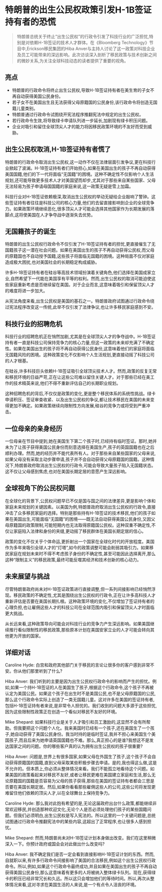 # 特朗普的出生公民权政策引发H-1B签证持有者的恐慌

>特朗普总统关于终止“出生公民权”的行政令引发了科技行业的广泛担忧,特别是对依赖H-1B签证的技术人才群体。在《Bloomberg Technology》节目中,Erickson移民集团的Hiba Anver与主持人讨论了这一政策对科技企业及员工可能带来的深远影响。此次访谈深入剖析了移民政策与技术创新之间的微妙关系,为关注全球科技动态的读者提供了重要的视角。

## 亮点
- 特朗普的行政命令将终止出生公民权,导致H-1B签证持有者在美生育的子女不再自动获得美国公民身份。  
- 若子女不在美国出生且无法获得父母原籍国的公民身份,该行政命令将创造无国籍儿童类别。  
- 特朗普通过行政命令试图绕开宪法程序推翻宪法中规定的出生公民权。  
- 若行政命令生效,将导致绿卡申请队列进一步延长,加剧现有绿卡积压问题。  
- 企业对吸引和留住全球顶尖人才的能力将因移民政策环境的不友好而受到威胁。

## 出生公民权取消,H-1B签证持有者慌了
特朗普的行政命令取消出生公民权,这一动作不仅在法律层面引发争议,更在科技行业掀起了波澜。H-1B签证持有者们开始担心,如果在美国出生的孩子不再自动获得美国国籍,他们的下一代将面临“无国籍”的困境。这种不确定性不仅影响个人生活规划,还可能导致更多技术人才对美国望而却步,尤其对于那些来自某些国家、父母无法轻易为孩子申请母国国籍的家庭来说,这一政策无疑是雪上加霜。

科技行业对H-1B签证依赖极深,取消出生公民权的举动无疑给企业敲响了警钟。这些签证持有者往往是科技公司的核心力量,他们的去留直接影响到企业的全球竞争力。如果政策环境继续恶化,很多顶尖人才可能会选择其他国家作为长期发展的落脚点,这将使美国在人才争夺战中逐渐失去优势。

## 无国籍孩子的诞生
特朗普的出生公民权行政命令不仅引发了H-1B签证持有者的担忧,更直接催生了无国籍孩子这一潜在社会问题。如果在美国出生的孩子不再自动获得公民权,而父母的原籍国也不自动授予国籍,这些孩子将面临无国籍的困境。这种局面不仅对家庭造成极大困扰,也对美国社会的长期稳定构成威胁。

许多H-1B签证持有者在硅谷等高技术领域扮演着关键角色,他们选择在美国成家立业,自然希望下一代能在美国享有平等的权利。然而,出生公民权的取消可能迫使这些家庭重新考虑是否继续留在美国。对于企业而言,这意味着吸引和保留顶尖人才的难度将进一步加大。

从宪法角度来看,出生公民权是美国的基石之一。特朗普政府试图通过行政命令绕过宪法程序改变这一传统,此举不仅引发了法律争议,也让许多移民家庭感到不安。

## 科技行业的招聘危机
科技行业的招聘危机正在悄然加剧,尤其是在全球顶尖人才的争夺战中。H-1B签证持有者一直是科技公司保持竞争力的核心力量,但这一政策的未来却充满了不确定性。如果在美国出生的孩子将不再自动获得公民身份,这意味着他们的家庭将面临无国籍风险的困境。这种政策变化不仅影响个人生活规划,更直接动摇了科技公司的人才根基。

在硅谷,许多科技巨头依赖H-1B签证吸引全球顶尖技术人才。然而,政策的反复无常和移民环境的日益严苛,正在让这些公司难以留住关键人才。对于那些已经在美工作的技术精英来说,他们不得不重新评估自己的长期职业规划。

这种招聘危机的背后,不仅仅是政策的变化,更是整个移民体系的系统性挑战。绿卡申请积压、签证审查收紧、以及出生公民权的争议,都让技术移民在美国的未来变得更加不确定。如果政策继续向限制性方向发展,硅谷的竞争力或将受到严重冲击。

## 一位母亲的亲身经历
一位母亲在节目中提到,她在美国生下第二个孩子时,已经持有临时签证。那时,她并未为了让孩子获得美国公民身份而刻意选择在美国生产,孩子的英国国籍也在之后顺利办理。然而,她的经历并不能代表所有人。对于那些来自某些国家的父母来说,如果父母没有采取主动步骤申请,孩子并不会自动获得父母原籍国的国籍。这种情况下,特朗普政府取消出生公民权的行政令,可能会导致大量孩子陷入无国籍状态。这不仅让父母感到焦虑,也对在美国长期定居的意愿产生深远影响。

## 全球视角下的公民权问题
在全球化的背景下,公民权问题早已不仅是国与国之间的法律差异,更是影响个体和家庭未来规划的关键因素。以美国为例,特朗普政府取消出生公民权的行政令,直接冲击了众多移民家庭的选择。特别是那些持有H-1B签证的技术移民,他们的孩子如果在美国出生,可能面临“无国籍”的困境——既无法自动获得美国公民身份,又因父母原籍国的政策限制,可能短期内也无法取得原籍国公民权。这种双重不确定性,不仅让家庭陷入法律和身份的夹缝,更动摇了移民群体在美国长期定居的信心。

政策的变化不仅关乎个体命运,更折射出一个国家在全球化时代的开放程度。美国作为多年来吸引全球人才的“灯塔”,如今的政策调整可能会削弱其吸引力。如果移民家庭在规划未来时不得不考虑孩子身份的不确定性,甚至可能因此选择离开,那么这种“限制主义”的移民政策,最终可能反噬其经济和技术创新的核心动力。

## 未来展望与挑战
尽管特朗普政府尚未对H-1B签证政策进行直接调整,但一系列间接影响已经悄然浮现。移民政策的不确定性,尤其是围绕出生公民权的行政令,正在让许多高科技人才重新评估是否要在美国长期扎根。这种政策环境的变化,不仅增加了签证持有者的心理负担,也让雇佣这些人才的科技公司在全球范围内吸引和保留顶尖人才时面临更大挑战。

从长远来看,这种政策导向可能会对科技行业的竞争力产生深远影响。如果美国继续推行看似限制性的移民政策,那些原本计划在美国安家立业的人才可能会转向其他更为开放的国家。

## 详细对话
Caroline Hyde: 白宫和政府其他部门关于移民的言论让很多你的客户感到非常不安。你从他们那里听到了什么?

Hiba Anver: 我们听到的主要是因为出生公民权行政命令的影响而产生的担忧。例如,如果一个持H-1B签证的人在美国生了孩子,根据这个行政命令,这个孩子不再被认定为美国公民。如果这个孩子在出生时不是美国公民,也不是父母原籍国的公民,那么这个行政命令实际上创造了一类无国籍儿童。这对许多在美国的签证持有者,包括H-1B签证持有者来说,是非常令人担忧的。我们收到的问题大多源于这些担忧,因为这些限制性政策正在创造一个看似对移民不友好的环境。

Mike Shepard: 如果科技行业是关于人才吸引和员工激励的,这显然不会有所帮助。但我要把这个问题个人化。我来美国时已经有一个孩子,还在美国生了一个孩子,她自动获得了美国公民身份。我当时持的是临时签证,我并不担心来美国生个美国孩子,而且后来为她申请英国国籍也不难。那么,真正担心的是谁?我想这不是发达国家之间的问题。你的哪些客户真的认为拥有出生公民权的孩子很重要?

Hiba Anver: 问题是,世界上有很多国家,如果父母在外国生了孩子,这个孩子不会自动获得原籍国的国籍,直到父母采取某些积极步骤去申请。是的,我也得这么做,这是不允许的。但本质上,你必须从整体情况来看。我们不能孤立地看待这个问题。如果美国的政策看起来对移民不友好,或者让移民更难在美国建立家庭和生活,那么无论原籍国的国籍是否容易为父母的孩子获得,那些在美国的签证持有者都会三思是否要在美国长期定居。然后,如果你看看那些雇佣这些人的公司,这些公司将发现更难留住他们依赖的顶尖人才,以在全球舞台上保持竞争力。

Caroline Hyde: 那么我对此抱有希望的是,无论这届政府出台什么政策,都能继续非常欢迎移民,并创造那种欢迎文化,无论个人是否必须处理他们孩子的某些国籍问题。但我们必须明白,出生公民权是写入宪法的。所以这里的一个关键问题是,总统试图通过行政命令推翻宪法中的某些内容,这超出了正常程序,也让很多人感到担忧。

Mike Shepard: 然而,特朗普尚未对H-1B签证计划本身做出改变。我们在这里稍微深入一下。你预计政府或国会会对此做出什么改变吗?

Hiba Anver: 我不确定我们是否一定会看到直接影响H-1B签证计划的东西。然而,自就职以来,有许多行政命令间接影响了美国的合法移民,例如这个出生公民权行政命令。所以,例如,如果这个行政命令最终成功,并且如果在美国出生的孩子不再自动获得美国公民身份,那么这意味着有更多的人将被纳入整体绿卡队列。现在,获得绿卡的积压已经非常冗长和久远。所以这只会增加他们的等待时间。所以,再次从整体情况来看,这对寻求在美国生活的人来说,是一个有点令人沮丧的环境。